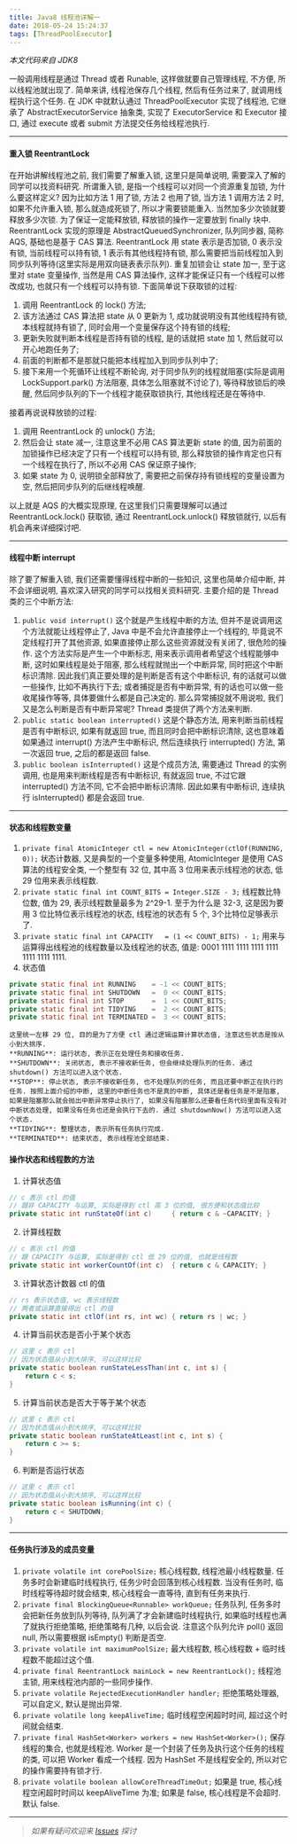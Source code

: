 ```yaml
---
title: Java8 线程池详解一
date: 2018-05-24 15:24:37
tags: [ThreadPoolExecutor]
---
```


*本文代码来自 JDK8*

一般调用线程是通过 Thread 或者 Runable, 这样做就要自己管理线程, 不方便, 所以线程池就出现了. 简单来讲, 线程池保存几个线程, 然后有任务过来了, 就调用线程执行这个任务. 在 JDK 中就默认通过 ThreadPoolExecutor 实现了线程池, 它继承了 AbstractExecutorService 抽象类, 实现了 ExecutorService 和 Executor 接口, 通过 execute 或者 submit 方法提交任务给线程池执行.

<!-- more -->

---

#### 重入锁 ReentrantLock
在开始讲解线程池之前, 我们需要了解重入锁, 这里只是简单说明, 需要深入了解的同学可以找资料研究.
所谓重入锁, 是指一个线程可以对同一个资源重复加锁, 为什么要这样定义? 因为比如方法 1 用了锁, 方法 2 也用了锁, 当方法 1 调用方法 2 时, 如果不允许重入锁, 那么就造成死锁了, 所以才需要锁能重入. 当然加多少次锁就要释放多少次锁. 为了保证一定能释放锁, 释放锁的操作一定要放到 finally 块中.
ReentrantLock 实现的原理是 AbstractQueuedSynchronizer, 队列同步器, 简称 AQS, 基础也是基于 CAS 算法.
ReentrantLock 用 state 表示是否加锁, 0 表示没有锁, 当前线程可以持有锁, 1 表示有其他线程持有锁, 那么需要把当前线程加入到同步队列等待(这里实际是用双向链表表示队列). 重复加锁会让 state 加一, 至于这里对 state 变量操作, 当然是用 CAS 算法操作, 这样才能保证只有一个线程可以修改成功, 也就只有一个线程可以持有锁. 
下面简单说下获取锁的过程:
1. 调用 ReentrantLock 的 lock() 方法;
2. 该方法通过 CAS 算法把 state 从 0 更新为 1, 成功就说明没有其他线程持有锁, 本线程就持有锁了, 同时会用一个变量保存这个持有锁的线程;
3. 更新失败就判断本线程是否持有锁的线程, 是的话就把 state 加 1, 然后就可以开心地跑任务了;
4. 前面的判断都不是那就只能把本线程加入到同步队列中了;
5. 接下来用一个死循环让线程不断轮询, 对于同步队列的线程就阻塞(实际是调用 LockSupport.park() 方法阻塞, 具体怎么阻塞就不讨论了), 等待释放锁后的唤醒, 然后同步队列的下一个线程才能获取锁执行, 其他线程还是在等待中.

接着再说说释放锁的过程:
1. 调用 ReentrantLock 的 unlock() 方法;
2. 然后会让 state 减一, 注意这里不必用 CAS 算法更新 state 的值, 因为前面的加锁操作已经决定了只有一个线程可以持有锁, 那么释放锁的操作肯定也只有一个线程在执行了, 所以不必用 CAS 保证原子操作;
3. 如果 state 为 0, 说明锁全部释放了, 需要把之前保存持有锁线程的变量设置为空, 然后把同步队列的后继线程唤醒.

以上就是 AQS 的大概实现原理, 在这里我们只需要理解可以通过 ReentrantLock.lock() 获取锁, 通过 ReentrantLock.unlock() 释放锁就行, 以后有机会再来详细探讨吧.

---

#### 线程中断 interrupt
除了要了解重入锁, 我们还需要懂得线程中断的一些知识, 这里也简单介绍中断, 并不会详细说明, 喜欢深入研究的同学可以找相关资料研究. 主要介绍的是 Thread 类的三个中断方法:
1. `public void interrupt()`
这个就是产生线程中断的方法, 但并不是说调用这个方法就能让线程停止了, Java 中是不会允许直接停止一个线程的, 毕竟说不定线程打开了其他资源, 如果直接停止那么这些资源就没有关闭了, 很危险的操作. 
这个方法实际是产生一个中断标志, 用来表示调用者希望这个线程能够中断, 这时如果线程是处于阻塞, 那么线程就抛出一个中断异常, 同时把这个中断标识清除. 
因此我们真正要处理的是判断是否有这个中断标识, 有的话就可以做一些操作, 比如不再执行下去; 或者捕捉是否有中断异常, 有的话也可以做一些收尾操作等等, 具体要做什么都是自己决定的.  那么异常捕捉就不用说啦, 我们又是怎么判断是否有中断异常呢? Thread 类提供了两个方法来判断.
2. `public static boolean interrupted()`
这是个静态方法, 用来判断当前线程是否有中断标识, 如果有就返回 true, 而且同时会把中断标识清除, 这也意味着如果通过 interrupt() 方法产生中断标识, 然后连续执行 interrupted() 方法, 第一次返回 true, 之后的都是返回 false.
3. `public boolean isInterrupted()`
这是个成员方法, 需要通过 Thread 的实例调用, 也是用来判断线程是否有中断标识, 有就返回 true, 不过它跟 interrupted() 方法不同, 它不会把中断标识清除. 因此如果有中断标识, 连续执行 isInterrupted() 都是会返回 true. 

---

#### 状态和线程数变量
1. `private final AtomicInteger ctl = new AtomicInteger(ctlOf(RUNNING, 0));`
状态计数器, 又是典型的一个变量多种使用, AtomicInteger 是使用 CAS 算法的线程安全类, 一个整型有 32 位, 其中高 3 位用来表示线程池的状态, 低 29 位用来表示线程数.
2. `private static final int COUNT_BITS = Integer.SIZE - 3;`
线程数比特位数, 值为 29, 表示线程数量最多为 2^29-1. 至于为什么是 32-3, 这是因为要用 3 位比特位表示线程池的状态, 线程池的状态有 5 个, 3个比特位足够表示了.
3. `private static final int CAPACITY   = (1 << COUNT_BITS) - 1;`
用来与运算得出线程池的线程数量以及线程池的状态, 值是: 0001 1111 1111 1111 1111 1111 1111 1111.
4. 状态值
```java
private static final int RUNNING    = -1 << COUNT_BITS;
private static final int SHUTDOWN   =  0 << COUNT_BITS;
private static final int STOP       =  1 << COUNT_BITS;
private static final int TIDYING    =  2 << COUNT_BITS;
private static final int TERMINATED =  3 << COUNT_BITS;
```
	这里统一左移 29 位, 目的是为了方便 ctl 通过逻辑运算计算状态值, 注意这些状态是按从小到大排序.
	**RUNNING**: 运行状态, 表示正在处理任务和接收任务.
	**SHUTDOWN**: 关闭状态, 表示不接收新任务, 但会继续处理队列的任务. 通过 shutdown() 方法可以进入这个状态.
	**STOP**: 停止状态, 表示不接收新任务, 也不处理队列的任务, 而且还要中断正在执行的任务. 按照上面介绍的中断, 这里的中断任务也不是真的中断, 具体还是看任务是不是阻塞, 如果是阻塞那么就会抛出中断异常停止执行了, 如果没有阻塞那么还要看任务代码里面有没有对中断状态处理, 如果没有任务也还是会执行下去的. 通过 shutdownNow() 方法可以进入这个状态.
	**TIDYING**: 整理状态, 表示所有任务执行完成.
	**TERMINATED**: 结束状态, 表示线程池全部结束.


#### 操作状态和线程数的方法
1. 计算状态值
```java
// c 表示 ctl 的值
// 跟非 CAPACITY 与运算, 实际是得到 ctl 高 3 位的值, 很方便和状态值比较
private static int runStateOf(int c)     { return c & ~CAPACITY; }
```
2. 计算线程数
```java
// c 表示 ctl 的值
// 跟 CAPACITY 与运算, 实际是得到 ctl 低 29 位的值, 也就是线程数
private static int workerCountOf(int c)  { return c & CAPACITY; }
```
3. 计算状态计数器 ctl 的值
```java
// rs 表示状态值, wc 表示线程数
// 两者或运算直接得出 ctl 的值
private static int ctlOf(int rs, int wc) { return rs | wc; }
```
4. 计算当前状态是否小于某个状态
```java
// 这里 c 表示 ctl
// 因为状态值从小到大排序, 可以这样比较
private static boolean runStateLessThan(int c, int s) {
    return c < s;
}
```
5. 计算当前状态是否大于等于某个状态
```java
// 这里 c 表示 ctl
// 因为状态值从小到大排序, 可以这样比较
private static boolean runStateAtLeast(int c, int s) {
    return c >= s;
}
```
6. 判断是否运行状态
```java
// 这里 c 表示 ctl
// 因为状态值从小到大排序, 可以这样比较
private static boolean isRunning(int c) {
    return c < SHUTDOWN;
}
```

---

#### 任务执行涉及的成员变量
1. `private volatile int corePoolSize;`
核心线程数, 线程池最小线程数量. 任务多时会新建临时线程执行, 任务少时会回落到核心线程数. 当没有任务时, 临时线程等待超时就会结束, 核心线程会一直等待, 直到有任务来执行.
2. `private final BlockingQueue<Runnable> workQueue;`
任务队列, 任务多时会把新任务放到队列等待, 队列满了才会新建临时线程执行, 如果临时线程也满了就执行拒绝策略, 拒绝策略有几种, 以后会说. 注意这个队列允许 poll() 返回 null, 所以需要根据 isEmpty() 判断是否空.
3. `private volatile int maximumPoolSize;`
最大线程数, 核心线程数 + 临时线程数不能超过这个值.
4. `private final ReentrantLock mainLock = new ReentrantLock();`
线程池主锁, 用来线程池内部的一些同步操作.
5. `private volatile RejectedExecutionHandler handler;`
拒绝策略处理器, 可以自定义, 默认是抛出异常.
6. `private volatile long keepAliveTime;`
临时线程空闲超时时间, 超过这个时间就会结束.
7. `private final HashSet<Worker> workers = new HashSet<Worker>();`
保存线程的集合, 也就是线程池. Worker 是一个封装了任务及执行这个任务的线程的类, 可以把 Worker 看成一个线程. 因为 HashSet 不是线程安全的, 所以对它的操作需要持有锁才行.
8. `private volatile boolean allowCoreThreadTimeOut;`
如果是 true, 核心线程空闲超时时间以 keepAliveTime 为准; 如果是 false, 核心线程是不会超时. 默认 false.

---
>*如果有疑问欢迎来 [Issues](https://github.com/mysterin/mysterin.github.io/issues) 探讨*